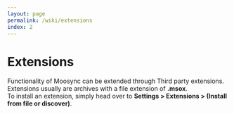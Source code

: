 ```yaml
---
layout: page
permalink: /wiki/extensions
index: 2
---
```


# Extensions

Functionality of Moosync can be extended through Third party extensions.  
Extensions usually are archives with a file extension of **.msox**.  
To install an extension, simply head over to **Settings > Extensions > (Install from file or discover)**.
